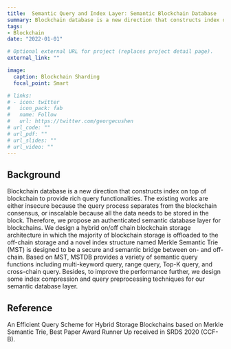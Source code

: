 ```yaml
---
title: 	Semantic Query and Index Layer: Semantic Blockchain Database
summary: Blockchain database is a new direction that constructs index on top of blockchain to provide rich query functionalities. The existing works are either insecure because the query process separates from the blockchain consensus, or inscalable because all the data needs to be stored in the block. Therefore, we propose an authenticated semantic database layer for blockchains.
tags:
- Blockchain
date: "2022-01-01"

# Optional external URL for project (replaces project detail page).
external_link: ""

image:
  caption: Blockchain Sharding 
  focal_point: Smart

# links:
# - icon: twitter
#   icon_pack: fab
#   name: Follow
#   url: https://twitter.com/georgecushen
# url_code: ""
# url_pdf: ""
# url_slides: ""
# url_video: ""
---
```


## Background

Blockchain database is a new direction that constructs index on top of blockchain to provide rich query functionalities. The existing works are either insecure because the query process separates from the blockchain consensus, or inscalable because all the data needs to be stored in the block. Therefore, we propose an authenticated semantic database layer for blockchains. We design a hybrid on/off chain blockchain storage architecture in which the majority of blockchain storage is offloaded to the off-chain storage and a novel index structure named Merkle Semantic Trie (MST) is designed to be a secure and semantic bridge between on- and off-chain. Based on MST, MSTDB provides a variety of semantic query functions including multi-keyword query, range query, Top-K query, and cross-chain query. Besides, to improve the performance further, we design some index compression and query preprocessing techniques for our semantic database layer.

## Reference

An Efficient Query Scheme for Hybrid Storage Blockchains based on Merkle Semantic Trie, Best Paper Award Runner Up received in SRDS 2020 (CCF-B).

